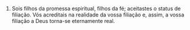 ﻿1. Sois filhos da promessa espiritual, filhos da fé; aceitastes o status de filiação. Vós acreditais na realidade da vossa filiação e, assim, a vossa filiação a Deus torna-se eternamente real.